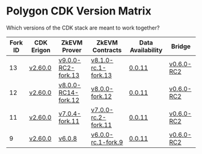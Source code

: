 # Polygon CDK Version Matrix

Which versions of the CDK stack are meant to work together?

Fork ID|CDK Erigon|ZkEVM Prover|ZkEVM Contracts|Data Availability|Bridge
---|---|---|---|---|---
13|[v2.60.0](https://github.com/0xPolygonHermez/cdk-erigon/releases/tag/v2.60.0)|[v9.0.0-RC2-fork.13](https://github.com/0xPolygonHermez/zkevm-prover/releases/tag/v9.0.0-RC2)|[v8.1.0-rc.1-fork.13](https://github.com/0xPolygonHermez/zkevm-contracts/releases/tag/v8.1.0-rc.1-fork.13)|[0.0.11](https://github.com/0xPolygon/cdk-data-availability/releases/tag/v0.0.11)|[v0.6.0-RC2](https://github.com/0xPolygonHermez/zkevm-bridge-service/releases/tag/v0.6.0-RC2)
12|[v2.60.0](https://github.com/0xPolygonHermez/cdk-erigon/releases/tag/v2.60.0)|[v8.0.0-RC14-fork.12](https://github.com/0xPolygonHermez/zkevm-prover/releases/tag/v8.0.0-RC14)|[v8.0.0-fork.12](https://github.com/0xPolygonHermez/zkevm-contracts/releases/tag/v8.0.0-fork.12)|[0.0.11](https://github.com/0xPolygon/cdk-data-availability/releases/tag/v0.0.11)|[v0.6.0-RC2](https://github.com/0xPolygonHermez/zkevm-bridge-service/releases/tag/v0.6.0-RC2)
11|[v2.60.0](https://github.com/0xPolygonHermez/cdk-erigon/releases/tag/v2.60.0)|[v7.0.4-fork.11](https://github.com/0xPolygonHermez/zkevm-prover/releases/tag/v7.0.4)|[v7.0.0-rc.2-fork.11](https://github.com/0xPolygonHermez/zkevm-contracts/releases/tag/v7.0.0-rc.2-fork.11)|[0.0.11](https://github.com/0xPolygon/cdk-data-availability/releases/tag/v0.0.11)|[v0.6.0-RC2](https://github.com/0xPolygonHermez/zkevm-bridge-service/releases/tag/v0.6.0-RC2)
9|[v2.60.0](https://github.com/0xPolygonHermez/cdk-erigon/releases/tag/v2.60.0)|[v6.0.8](https://github.com/0xPolygonHermez/zkevm-prover/releases/tag/v6.0.8)|[v6.0.0-rc.1-fork.9](https://github.com/0xPolygonHermez/zkevm-contracts/releases/tag/v6.0.0-rc.1-fork.9)|[0.0.11](https://github.com/0xPolygon/cdk-data-availability/releases/tag/v0.0.11)|[v0.6.0-RC2](https://github.com/0xPolygonHermez/zkevm-bridge-service/releases/tag/v0.6.0-RC2)

